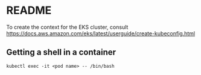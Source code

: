 # README
To create the context for the EKS cluster, consult https://docs.aws.amazon.com/eks/latest/userguide/create-kubeconfig.html

## Getting a shell in a container
`kubectl exec -it <pod name> -- /bin/bash`